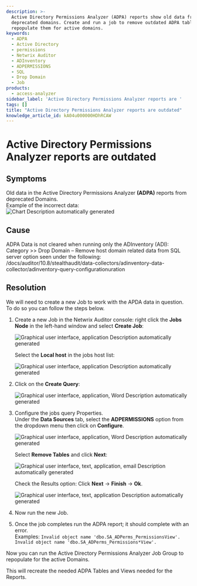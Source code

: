 ```yaml
---
description: >-
  Active Directory Permissions Analyzer (ADPA) reports show old data from
  deprecated domains. Create and run a job to remove outdated ADPA tables and
  repopulate them for active domains.
keywords:
  - ADPA
  - Active Directory
  - permissions
  - Netwrix Auditor
  - ADInventory
  - ADPERMISSIONS
  - SQL
  - Drop Domain
  - Job
products:
  - access-analyzer
sidebar_label: 'Active Directory Permissions Analyzer reports are '
tags: []
title: "Active Directory Permissions Analyzer reports are outdated"
knowledge_article_id: kA04u000000HDhRCAW
---
```


# Active Directory Permissions Analyzer reports are outdated

## Symptoms

Old data in the Active Directory Permissions Analyzer **(ADPA)** reports from deprecated Domains.  
Example of the incorrect data:  
![Chart  Description automatically generated](images/ka04u000000HdDV_0EM4u0000084aiy.png)

## Cause

ADPA Data is not cleared when running only the ADInventory (ADI): Category >> Drop Domain – Remove host domain related data from SQL server option seen under the following:  
/docs/auditor/10.8/stealthaudit/data-collectors/adinventory-data-collector/adinventory-query-configurationuration

## Resolution

We will need to create a new Job to work with the APDA data in question.  
To do so you can follow the steps below.

1. Create a new Job in the Netwrix Auditor console: right click the **Jobs Node** in the left-hand window and select **Create Job**:

   ![Graphical user interface, application  Description automatically generated](images/ka04u000000HdDV_0EM4u0000084aiz.png)

   Select the **Local host** in the jobs host list:

   ![Graphical user interface, application  Description automatically generated](images/ka04u000000HdDV_0EM4u0000084aj0.png)

2. Click on the **Create Query**:

   ![Graphical user interface, application, Word  Description automatically generated](images/ka04u000000HdDV_0EM4u0000084aj1.png)

3. Configure the jobs query Properties.  
   Under the **Data Sources** tab, select the **ADPERMISSIONS** option from the dropdown menu then click on **Configure**.

   ![Graphical user interface, application, Word  Description automatically generated](images/ka04u000000HdDV_0EM4u0000084aj2.png)

   Select **Remove Tables** and click **Next**:

   ![Graphical user interface, text, application, email  Description automatically generated](images/ka04u000000HdDV_0EM4u0000084aj3.png)

   Check the Results option: Click **Next** → **Finish** → **Ok**.

   ![Graphical user interface, text, application  Description automatically generated](images/ka04u000000HdDV_0EM4u0000084aj4.png)

4. Now run the new Job.

5. Once the job completes run the ADPA report; it should complete with an error.  
   Examples:
   `Invalid object name 'dbo.SA_ADPerms_PermissionsView'.`  
   `Invalid object name 'dbo.SA_ADPerms_Permissions*View'.`

Now you can run the Active Directory Permissions Analyzer Job Group to repopulate for the active Domains.

This will recreate the needed ADPA Tables and Views needed for the Reports.
